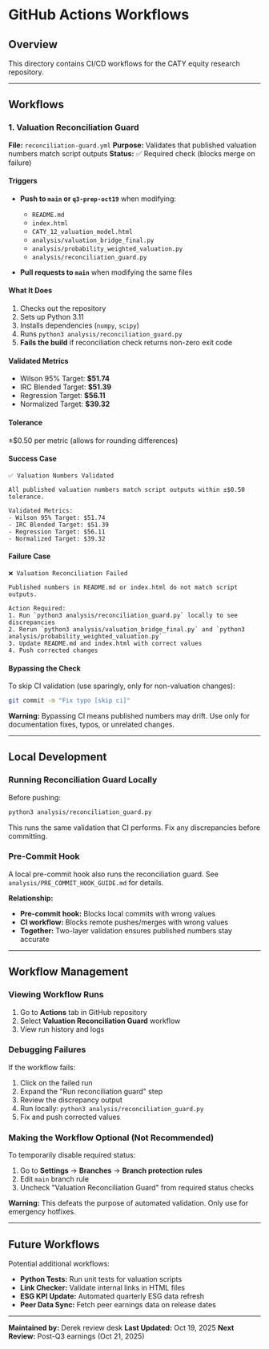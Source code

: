 # GitHub Actions Workflows

## Overview

This directory contains CI/CD workflows for the CATY equity research repository.

---

## Workflows

### 1. Valuation Reconciliation Guard

**File:** `reconciliation-guard.yml`
**Purpose:** Validates that published valuation numbers match script outputs
**Status:** ✅ Required check (blocks merge on failure)

#### Triggers

- **Push to `main` or `q3-prep-oct19`** when modifying:
  - `README.md`
  - `index.html`
  - `CATY_12_valuation_model.html`
  - `analysis/valuation_bridge_final.py`
  - `analysis/probability_weighted_valuation.py`
  - `analysis/reconciliation_guard.py`

- **Pull requests to `main`** when modifying the same files

#### What It Does

1. Checks out the repository
2. Sets up Python 3.11
3. Installs dependencies (`numpy`, `scipy`)
4. Runs `python3 analysis/reconciliation_guard.py`
5. **Fails the build** if reconciliation check returns non-zero exit code

#### Validated Metrics

- Wilson 95% Target: **$51.74**
- IRC Blended Target: **$51.39**
- Regression Target: **$56.11**
- Normalized Target: **$39.32**

#### Tolerance

±$0.50 per metric (allows for rounding differences)

#### Success Case

```
✅ Valuation Numbers Validated

All published valuation numbers match script outputs within ±$0.50 tolerance.

Validated Metrics:
- Wilson 95% Target: $51.74
- IRC Blended Target: $51.39
- Regression Target: $56.11
- Normalized Target: $39.32
```

#### Failure Case

```
❌ Valuation Reconciliation Failed

Published numbers in README.md or index.html do not match script outputs.

Action Required:
1. Run `python3 analysis/reconciliation_guard.py` locally to see discrepancies
2. Rerun `python3 analysis/valuation_bridge_final.py` and `python3 analysis/probability_weighted_valuation.py`
3. Update README.md and index.html with correct values
4. Push corrected changes
```

#### Bypassing the Check

To skip CI validation (use sparingly, only for non-valuation changes):

```bash
git commit -m "Fix typo [skip ci]"
```

**Warning:** Bypassing CI means published numbers may drift. Use only for documentation fixes, typos, or unrelated changes.

---

## Local Development

### Running Reconciliation Guard Locally

Before pushing:

```bash
python3 analysis/reconciliation_guard.py
```

This runs the same validation that CI performs. Fix any discrepancies before committing.

### Pre-Commit Hook

A local pre-commit hook also runs the reconciliation guard. See `analysis/PRE_COMMIT_HOOK_GUIDE.md` for details.

**Relationship:**
- **Pre-commit hook:** Blocks local commits with wrong values
- **CI workflow:** Blocks remote pushes/merges with wrong values
- **Together:** Two-layer validation ensures published numbers stay accurate

---

## Workflow Management

### Viewing Workflow Runs

1. Go to **Actions** tab in GitHub repository
2. Select **Valuation Reconciliation Guard** workflow
3. View run history and logs

### Debugging Failures

If the workflow fails:

1. Click on the failed run
2. Expand the "Run reconciliation guard" step
3. Review the discrepancy output
4. Run locally: `python3 analysis/reconciliation_guard.py`
5. Fix and push corrected values

### Making the Workflow Optional (Not Recommended)

To temporarily disable required status:

1. Go to **Settings** → **Branches** → **Branch protection rules**
2. Edit `main` branch rule
3. Uncheck "Valuation Reconciliation Guard" from required status checks

**Warning:** This defeats the purpose of automated validation. Only use for emergency hotfixes.

---

## Future Workflows

Potential additional workflows:

- **Python Tests:** Run unit tests for valuation scripts
- **Link Checker:** Validate internal links in HTML files
- **ESG KPI Update:** Automated quarterly ESG data refresh
- **Peer Data Sync:** Fetch peer earnings data on release dates

---

**Maintained by:** Derek review desk
**Last Updated:** Oct 19, 2025
**Next Review:** Post-Q3 earnings (Oct 21, 2025)
